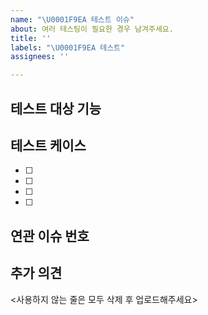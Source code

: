 ```yaml
---
name: "\U0001F9EA 테스트 이슈"
about: 여러 테스팅이 필요한 경우 남겨주세요.
title: ''
labels: "\U0001F9EA 테스트"
assignees: ''

---
```


## 테스트 대상 기능

## 테스트 케이스
- [ ] 
- [ ] 
- [ ] 
- [ ] 

## 연관 이슈 번호

## 추가 의견

<사용하지 않는 줄은 모두 삭제 후 업로드해주세요>
